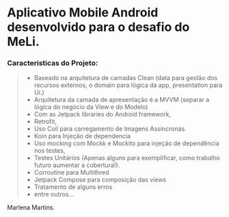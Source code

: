 # Aplicativo Mobile Android desenvolvido para o desafio do MeLi.

 ### Caracteristicas do Projeto:
 
> * Baseado na arquitetura de camadas Clean (data para gestão dos recursos externos, o domain para lógica da app, presentation para Ui.)
> * Arquitetura da camada de apresentação é a MVVM (separar a lógica do negócio da View e do Modelo)
> * Com as Jetpack libraries do Android framework,
> * Retrofit, 
> * Uso Coil para carregamento de Imagens Assincronas.
> * Koin para Injeção de dependencia
> * Uso mocking com Mockk e Mockito para injeção de dependência nos testes,
> * Testes Unitários (Apenas alguns para exemplificar, como trabalho futuro aumentar a cobertura!).
> * Corroutine para Multithred
> * Jetpack Compose para composição das views
> * Tratamento de alguns erros
> *  entre outros...

Marlena Martins.
